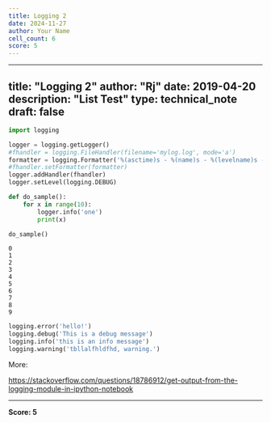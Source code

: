 ```yaml
---
title: Logging 2
date: 2024-11-27
author: Your Name
cell_count: 6
score: 5
---
```


---
title: "Logging 2"
author: "Rj"
date: 2019-04-20
description: "List Test"
type: technical_note
draft: false
---

```python
import logging

logger = logging.getLogger()
#fhandler = logging.FileHandler(filename='mylog.log', mode='a')
formatter = logging.Formatter('%(asctime)s - %(name)s - %(levelname)s - %(message)s')
#fhandler.setFormatter(formatter)
logger.addHandler(fhandler)
logger.setLevel(logging.DEBUG)
```


```python
def do_sample():
    for x in range(10):
        logger.info('one')
        print(x)
```


```python
do_sample()
```

    0
    1
    2
    3
    4
    5
    6
    7
    8
    9



```python
logging.error('hello!')
logging.debug('This is a debug message')
logging.info('this is an info message')
logging.warning('tbllalfhldfhd, warning.')
```

More:

https://stackoverflow.com/questions/18786912/get-output-from-the-logging-module-in-ipython-notebook


---
**Score: 5**